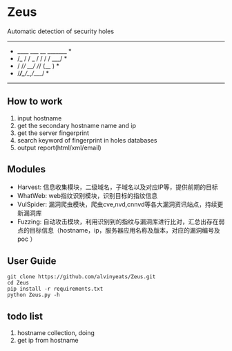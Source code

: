 # Zeus
Automatic detection of security holes

***************************
*  ____  ___  __  _______ *
* /_  / / _ \/ / / / ___/ *
*  / /_/  __/ /_/ (__  )  *
* /___/\___/\__,_/____/   *
***************************


## How to work
1. input hostname
2. get the secondary hostname name and ip
3. get the server fingerprint
4. search keyword of fingerprint in holes databases
5. output report(html/xml/email)

## Modules

- Harvest: 信息收集模块，二级域名，子域名以及对应IP等，提供前期的目标 
- WhatWeb: web指纹识别模块，识别目标的指纹信息
- VulSpider: 漏洞爬虫模块，爬虫cve,nvd,cnnvd等各大漏洞资讯站点，持续更新漏洞库
- Fuzzing: 自动攻击模块，利用识别到的指纹与漏洞库进行比对，汇总出存在弱点的目标信息（hostname，ip，服务器应用名称及版本，对应的漏洞编号及poc ）

## User Guide

```git
git clone https://github.com/alvinyeats/Zeus.git
cd Zeus
pip install -r requirements.txt
python Zeus.py -h

```

## todo list
1. hostname collection, doing
2. get ip from hostname
